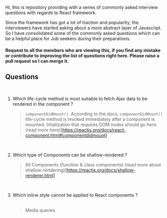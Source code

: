 Hi, this is repository providing with a series of commonly asked interview questions with regards to React framework. 

Since the framework has got a lot of traction and popularity, the interviewers have started asking about a more abstract layer of Javascript. So I have consolidated some of the commonly asked questions which can be a helpful place for Job seekers during their preparations.

#### Request to all the members who are viewing this, if you find any mistake or contribute to improving the list of questions right here. Please raise a pull request so I can merge it.


## Questions
<br/>

1. Which life-cycle method is most suitable to fetch Ajax data to be rendered in the component ?
   <br/>

   > `componentDidMount()`. According to the docs, `componentDidMount()` life-cycle method is invoked immediately after a component is mounted. Intialization that requires DOM nodes should go here. (read more here)[https://reactjs.org/docs/react-component.html#componentdidmount]

<br/>

2. Which type of Components can be shallow-rendered ?
   <br/>
   
   > All Components (function & class components) (read more about shallow-rendering)[https://reactjs.org/docs/shallow-renderer.html]
   
<br/>

3. Which inline style cannot be applied to React components ?  
   <br/>
   
   > Media queries
